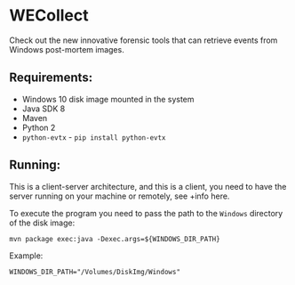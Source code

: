 # WECollect
Check out the new innovative forensic tools that can retrieve events from Windows post-mortem images.

## Requirements:

- Windows 10 disk image mounted in the system
- Java SDK 8
- Maven
- Python 2
- `python-evtx` - `pip install python-evtx`

## Running:

This is a client-server architecture, and this is a client, 
you need to have the server running on your machine or remotely, see +info here.

To execute the program you need to pass the path to the `Windows`
 directory of the disk image:

`mvn package exec:java -Dexec.args=${WINDOWS_DIR_PATH}`

Example:

`WINDOWS_DIR_PATH="/Volumes/DiskImg/Windows"`


